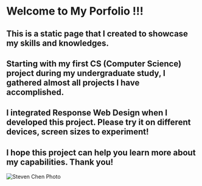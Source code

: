 # Welcome to My Porfolio !!!

## This is a static page that I created to showcase my skills and knowledges.

## Starting with my first **CS (Computer Science)** project during my undergraduate study, I gathered almost all projects I have accomplished.

## I integrated **Response Web Design** when I developed this project. Please try it on different devices, screen sizes to experiment!

## I hope this project can help you learn more about my capabilities. Thank you!

![Steven Chen Photo](/home/photo.jpg)
